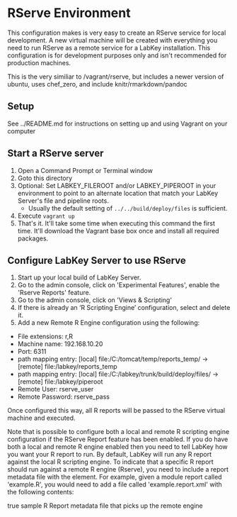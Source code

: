 RServe Environment
==================

This configuration makes is very easy to create an RServe service for local development.  A new virtual machine will be created with everything you need to run RServe as a remote service for a LabKey installation.  This configuration is for development purposes only and isn't recommended for production machines.

This is the very similiar to <labkey>/vagrant/rserve, but includes a newer version of ubuntu, uses chef_zero, and include knitr/rmarkdown/pandoc

## Setup

See ../README.md for instructions on setting up and using Vagrant on your computer


## Start a RServe server 

1. Open a Command Prompt or Terminal window 
2. Goto this directory
1. Optional: Set LABKEY_FILEROOT and/or LABKEY_PIPEROOT in your environment to point to an alternate location that match your LabKey Server's file and pipeline roots.  
    * Usually the default setting of `../../build/deploy/files` is sufficient.
4. Execute `vagrant up`
5. That's it. It'll take some time when executing this command the first time. It'll download the Vagrant base box once and install all required packages.


## Configure LabKey Server to use RServe
1. Start up your local build of LabKey Server.
2. Go to the admin console, click on 'Experimental Features', enable the 'Rserve Reports' feature.
3. Go to the admin console, click on 'Views & Scripting'
4. If there is already an ‘R Scripting Engine’ configuration, select and delete it.
5. Add a new Remote R Engine configuration using the following:
- File extensions: r,R
- Machine name: 192.168.10.20
- Port: 6311
- path mapping entry: [local] file:/C:/tomcat/temp/reports_temp/ -> [remote] file:/labkey/reports_temp
- path mapping entry: [local] file:/C:/labkey/trunk/build/deploy/files/ -> [remote] file:/labkey/piperoot
- Remote User: rserve_user
- Remote Password: rserve_pass

Once configured this way, all R reports will be passed to the RServe virtual machine and executed.

Note that is possible to configure both a local and remote R scripting engine configuration if the RServe Report feature has been enabled.  If you do have
both a local and remote R engine enabled then you need to tell LabKey how you want your R report to run.  By default, LabKey will run any R report against the local R scripting engine.
To indicate that a specific R report should run against a remote R engine (Rserve), you need to include a report metadata file with the <scriptEngine remote="true"/> element.  For example, given a module
report called 'example.R', you would need to add a file called 'example.report.xml' with the following contents:
<?xml version="1.0" encoding="UTF-8"?>
<ReportDescriptor>
     <hidden>true</hidden>
     <description>sample R Report metadata file that picks up the remote engine</description>
     <reportType>
         <R>
             <scriptEngine remote="true"/>
         </R>
     </reportType>
</ReportDescriptor>
